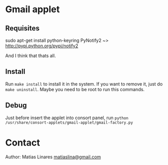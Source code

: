 Gmail applet
============

Requisites
----------

sudo apt-get install python-keyring
PyNotify2 ~> http://pypi.python.org/pypi/notify2

And I think that thats all.

Install
-------

Run `make install` to install it in the system. If you want to remove it, just do `make uninstall`. Maybe you need to be root to run this commands.

Debug
-----

Just before insert the applet into consort panel, run `python /usr/share/consort-applets/gmail-applet/gmail-factory.py`

Contact
=======

Author: Matias Linares <matiaslina@gmail.com>
